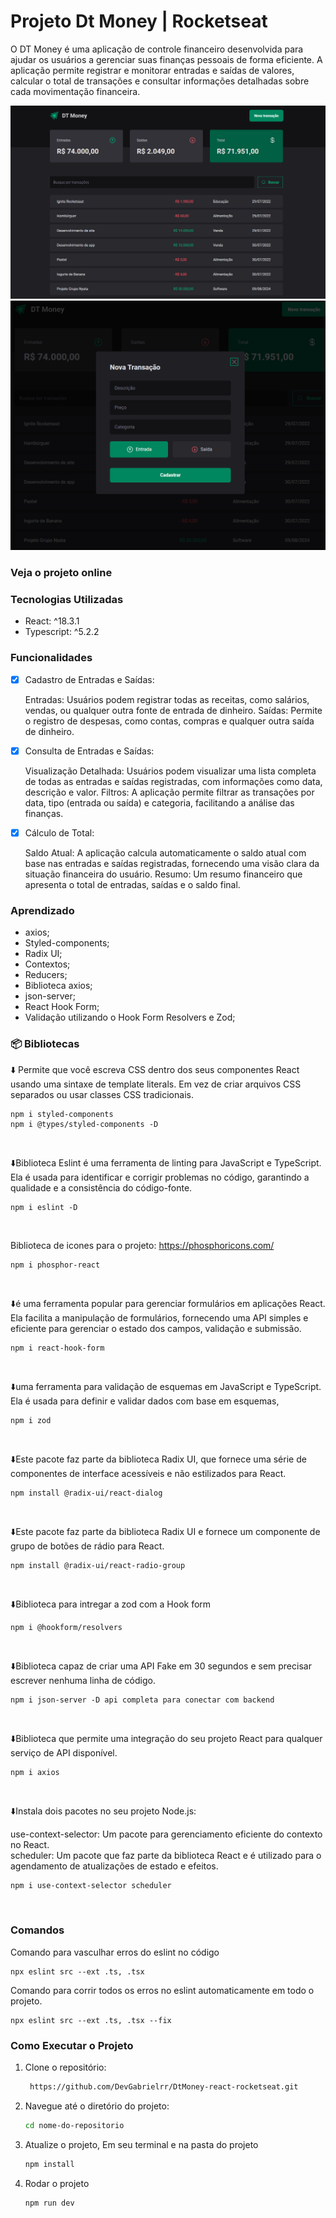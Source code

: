 # Projeto Dt Money | Rocketseat

O DT Money é uma aplicação de controle financeiro desenvolvida para ajudar os usuários a gerenciar suas finanças pessoais de forma eficiente. A aplicação permite registrar e monitorar entradas e saídas de valores, calcular o total de transações e consultar informações detalhadas sobre cada movimentação financeira.

![Imagem do projeto](src/assets/dashboard-dtMoney.png)
![Imagem do projeto](src/assets/form-dtMoney.png)

### Veja o projeto online

 <!-- ✅  https://ignite-timer-react-rocketseat.vercel.app/ -->

### Tecnologias Utilizadas

- React: ^18.3.1
- Typescript: ^5.2.2

### Funcionalidades

- [x] Cadastro de Entradas e Saídas:

  Entradas: Usuários podem registrar todas as receitas, como salários, vendas, ou qualquer outra fonte de entrada de dinheiro.
Saídas: Permite o registro de despesas, como contas, compras e qualquer outra saída de dinheiro.  

- [x] Consulta de Entradas e Saídas:

  Visualização Detalhada: Usuários podem visualizar uma lista completa de todas as entradas e saídas registradas, com informações como data, descrição e valor.
Filtros: A aplicação permite filtrar as transações por data, tipo (entrada ou saída) e categoria, facilitando a análise das finanças.

- [x] Cálculo de Total:

  Saldo Atual: A aplicação calcula automaticamente o saldo atual com base nas entradas e saídas registradas, fornecendo uma visão clara da situação financeira do usuário.
Resumo: Um resumo financeiro que apresenta o total de entradas, saídas e o saldo final.

### Aprendizado

- axios;
- Styled-components;
- Radix UI;
- Contextos;
- Reducers;
- Biblioteca axios;
- json-server;
- React Hook Form;
- Validação utilizando o Hook Form Resolvers e Zod;

### 📦 Bibliotecas

⬇️ Permite que você escreva CSS dentro dos seus componentes React usando uma sintaxe de template literals. Em vez de criar arquivos CSS separados ou usar classes CSS tradicionais.

```
npm i styled-components
npm i @types/styled-components -D
```

<br>

⬇️Biblioteca Eslint é uma ferramenta de linting para JavaScript e TypeScript. Ela é usada para identificar e corrigir problemas no código, garantindo a qualidade e a consistência do código-fonte.

```
npm i eslint -D
```

<br>

Biblioteca de icones para o projeto: https://phosphoricons.com/

```
npm i phosphor-react
```

<br>

⬇️é uma ferramenta popular para gerenciar formulários em aplicações React. Ela facilita a manipulação de formulários, fornecendo uma API simples e eficiente para gerenciar o estado dos campos, validação e submissão.

```
npm i react-hook-form
```

<br>

⬇️uma ferramenta para validação de esquemas em JavaScript e TypeScript. Ela é usada para definir e validar dados com base em esquemas,

```
npm i zod
```

<br>

⬇️Este pacote faz parte da biblioteca Radix UI, que fornece uma série de componentes de interface acessíveis e não estilizados para React.

```
npm install @radix-ui/react-dialog
```
<br>

⬇️Este pacote faz parte da biblioteca Radix UI e fornece um componente de grupo de botões de rádio para React.

```
npm install @radix-ui/react-radio-group
```

<br>

⬇️Biblioteca para intregar a zod com a Hook form

```
npm i @hookform/resolvers
```
<br>

⬇️Biblioteca capaz de criar uma API Fake em 30 segundos e sem precisar escrever nenhuma linha de código.
```
npm i json-server -D api completa para conectar com backend
```
<br>



⬇️Biblioteca que permite uma integração do seu projeto React para qualquer serviço de API disponível.

```
npm i axios
```
<br>

⬇️Instala dois pacotes no seu projeto Node.js:

use-context-selector: Um pacote para gerenciamento eficiente do contexto no React.<br>
scheduler: Um pacote que faz parte da biblioteca React e é utilizado para o agendamento de atualizações de estado e efeitos.

```
npm i use-context-selector scheduler
```
<br>


### Comandos

Comando para vasculhar erros do eslint no código

```
npx eslint src --ext .ts, .tsx
```

Comando para corrir todos os erros no eslint automaticamente em todo o projeto.

```
npx eslint src --ext .ts, .tsx --fix
```

### Como Executar o Projeto

1. Clone o repositório:

   ```bash
    https://github.com/DevGabrielrr/DtMoney-react-rocketseat.git 
   ```

2. Navegue até o diretório do projeto:

   ```bash
   cd nome-do-repositorio
   ```

3. Atualize o projeto, Em seu terminal e na pasta do projeto

   ```bash
   npm install
   ```

4. Rodar o projeto

   ```bash
   npm run dev
   ```
